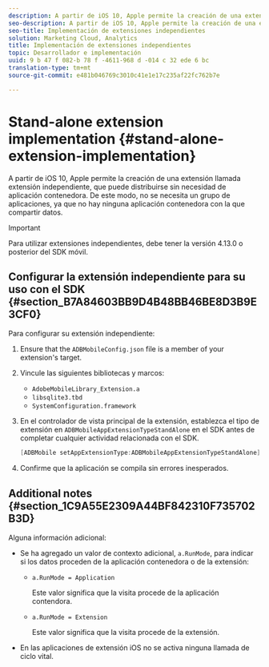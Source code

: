 ```yaml
---
description: A partir de iOS 10, Apple permite la creación de una extensión llamada extensión independiente, que puede distribuirse sin necesidad de aplicación contenedora. De este modo, no se necesita un grupo de aplicaciones, ya que no hay ninguna aplicación contenedora con la que compartir datos.
seo-description: A partir de iOS 10, Apple permite la creación de una extensión llamada extensión independiente, que puede distribuirse sin necesidad de aplicación contenedora. De este modo, no se necesita un grupo de aplicaciones, ya que no hay ninguna aplicación contenedora con la que compartir datos.
seo-title: Implementación de extensiones independientes
solution: Marketing Cloud, Analytics
title: Implementación de extensiones independientes
topic: Desarrollador e implementación
uuid: 9 b 47 f 082-b 78 f -4611-968 d -014 c 32 ede 6 bc
translation-type: tm+mt
source-git-commit: e481b046769c3010c41e1e17c235af22fc762b7e

---
```



# Stand-alone extension implementation {#stand-alone-extension-implementation}

A partir de iOS 10, Apple permite la creación de una extensión llamada extensión independiente, que puede distribuirse sin necesidad de aplicación contenedora. De este modo, no se necesita un grupo de aplicaciones, ya que no hay ninguna aplicación contenedora con la que compartir datos.

>[!IMPORTANT]
>
>Para utilizar extensiones independientes, debe tener la versión 4.13.0 o posterior del SDK móvil.

## Configurar la extensión independiente para su uso con el SDK {#section_B7A84603BB9D4B48BB46BE8D3B9E3CF0}

Para configurar su extensión independiente:

1. Ensure that the `ADBMobileConfig.json` file is a member of your extension's target.
1. Vincule las siguientes bibliotecas y marcos:

   * `AdobeMobileLibrary_Extension.a`
   * `libsqlite3.tbd`
   * `SystemConfiguration.framework`

1. En el controlador de vista principal de la extensión, establezca el tipo de extensión en `ADBMobileAppExtensionTypeStandAlone` en el SDK antes de completar cualquier actividad relacionada con el SDK.

   ```objective-c
   [ADBMobile setAppExtensionType:ADBMobileAppExtensionTypeStandAlone];
   ```

1. Confirme que la aplicación se compila sin errores inesperados.

## Additional notes {#section_1C9A55E2309A44BF842310F735702B3D}

Alguna información adicional:

* Se ha agregado un valor de contexto adicional, `a.RunMode`, para indicar si los datos proceden de la aplicación contenedora o de la extensión:

   * `a.RunMode = Application`

      Este valor significa que la visita procede de la aplicación contendora.
   * `a.RunMode = Extension`

      Este valor significa que la visita procede de la extensión.

* En las aplicaciones de extensión iOS no se activa ninguna llamada de ciclo vital.


